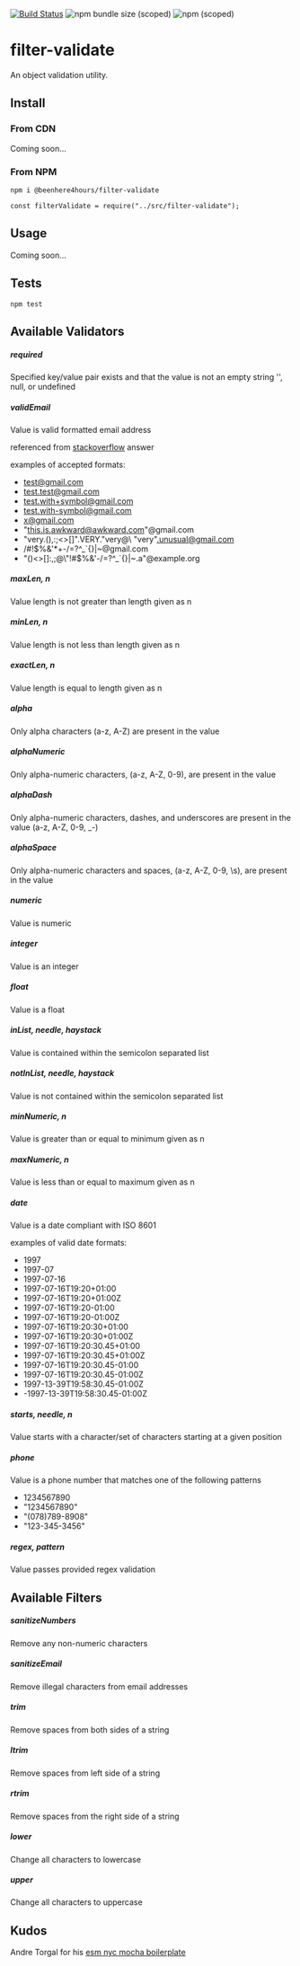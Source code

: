 [![Build Status](https://travis-ci.org/beenhere4hours/filter-validate.svg?branch=master)](https://travis-ci.org/beenhere4hours/filter-validate)
![npm bundle size (scoped)](https://img.shields.io/bundlephobia/min/@beenhere4hours/filter-validate)
![npm (scoped)](https://img.shields.io/npm/v/@beenhere4hours/filter-validate)


filter-validate
=====
An object validation utility.

## Install

### From CDN
Coming soon...

### From NPM
`npm i @beenhere4hours/filter-validate`

```
const filterValidate = require("../src/filter-validate");
```

## Usage
Coming soon...

## Tests

  `npm test`
  
## Available Validators
##### required
Specified key/value pair exists and that the value is not an empty string '', null, or undefined

##### validEmail
Value is valid formatted email address

referenced from [stackoverflow](https://stackoverflow.com/a/14075810/1439955) answer

examples of accepted formats:
* test@gmail.com
* test.test@gmail.com
* test.with+symbol@gmail.com
* test.with-symbol@gmail.com
* x@gmail.com
* "this.is.awkward@awkward.com"@gmail.com
* "very.(),:;<>[]\".VERY.\"very@\ \"very\".unusual@gmail.com
* /#!$%&'*+-/=?^_`{}|~@gmail.com
* "()<>[]:,;@\\"!#$%&'-/=?^_`{}|~.a"@example.org

##### maxLen, n
Value length is not greater than length given as n

##### minLen, n
Value length is not less than length given as n

##### exactLen, n
Value length is equal to length given as n

##### alpha
Only alpha characters (a-z, A-Z) are present in the value

##### alphaNumeric
Only alpha-numeric characters, (a-z, A-Z, 0-9), are present in the value

##### alphaDash
Only alpha-numeric characters, dashes, and underscores are present in the value (a-z, A-Z, 0-9, _-)

##### alphaSpace
Only alpha-numeric characters and spaces, (a-z, A-Z, 0-9, \s), are present in the value

##### numeric
Value is numeric

##### integer
Value is an integer

##### float
Value is a float

##### inList, needle, haystack
Value is contained within the semicolon separated list

##### notInList, needle, haystack
Value is not contained within the semicolon separated list

##### minNumeric, n
Value is greater than or equal to minimum given as n

##### maxNumeric, n
Value is less than or equal to maximum given as n

##### date
Value is a date compliant with ISO 8601

examples of valid date formats:
* 1997
* 1997-07
* 1997-07-16
* 1997-07-16T19:20+01:00
* 1997-07-16T19:20+01:00Z
* 1997-07-16T19:20-01:00
* 1997-07-16T19:20-01:00Z
* 1997-07-16T19:20:30+01:00
* 1997-07-16T19:20:30+01:00Z
* 1997-07-16T19:20:30.45+01:00
* 1997-07-16T19:20:30.45+01:00Z
* 1997-07-16T19:20:30.45-01:00
* 1997-07-16T19:20:30.45-01:00Z
* 1997-13-39T19:58:30.45-01:00Z
* -1997-13-39T19:58:30.45-01:00Z

##### starts, needle, n
Value starts with a character/set of characters starting at a given position

##### phone
Value is a phone number that matches one of the following patterns
* 1234567890
* "1234567890"
* "(078)789-8908"
* "123-345-3456"

##### regex, pattern
Value passes provided regex validation

## Available Filters

##### sanitizeNumbers
Remove any non-numeric characters

##### sanitizeEmail
Remove illegal characters from email addresses

##### trim
Remove spaces from both sides of a string

##### ltrim
Remove spaces from left side of a string

##### rtrim
Remove spaces from the right side of a string

##### lower
Change all characters to lowercase

##### upper
Change all characters to uppercase

## Kudos
Andre Torgal for his [esm nyc mocha boilerplate](https://github.com/andrezero/boilerplate-esm-nyc-mocha)
